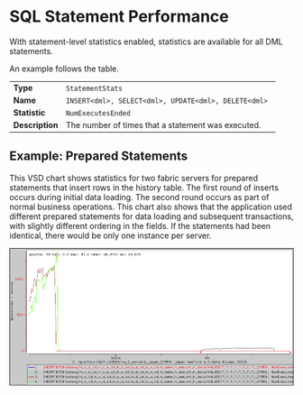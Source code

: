 #  SQL Statement Performance


With statement-level statistics enabled, statistics are available for all DML statements.

An example follows the table.

|                 |                                                                                                                  |
|-----------------|------------------------------------------------------------------------------------------------------------------|
| **Type**        | `StatementStats`                                                              |
| **Name**        | `INSERT<dml>, SELECT<dml>, UPDATE<dml>, DELETE<dml> ` |
| **Statistic**   | `NumExecutesEnded`                                                            |
| **Description** | The number of times that a statement was executed.                                                               |

<a id="example-preparedstatements"></a>
## Example: Prepared Statements

This VSD chart shows statistics for two fabric servers for prepared statements that insert rows in the history table. The first round of inserts occurs during initial data loading. The second round occurs as part of normal business operations. This chart also shows that the application used different prepared statements for data loading and subsequent transactions, with slightly different ordering in the fields. If the statements had been identical, there would be only one instance per server.

![](../../Images/vsd/vsd_statements.png)
